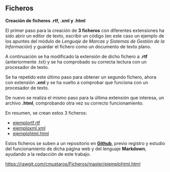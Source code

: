 ## Ficheros
**Creación de ficheros .rtf, .xml y .html**

El primer paso para la creación de **3 ficheros** con diferentes extensiones ha sido abrir un editor de texto, escribir un código (en este caso un ejemplo de los apuntes del módulo de *Lenguaje de Marcas y Sistemas de Gestión de la Información*) y guardar el fichero como un documento de texto plano.

A continuación se ha modificado la extensión de dicho fichero a **.rtf** (anteriormente .txt) y se ha comprobado su correcta lectura con un procesador de texto.

Se ha repetido este último paso para obtener un segundo fichero, ahora con extensión **.xml** y se ha vuelto a comprobar que funciona con un procesador de texto.

De nuevo se realiza el mismo paso para la última extensión que interesa, un archivo **.html**, comprobando otra vez su correcto funcionamiento.

En resumen, se crean estos 3 ficheros:
* [ejemplortf.rtf](https://github.com/cmustaros/Ficheros/blob/master/ejemplortf.rtf)
* [ejemploxml.xml](https://github.com/cmustaros/Ficheros/blob/master/ejemploxml.xml)
* [ejemplohtml.html](https://github.com/cmustaros/Ficheros/blob/master/ejemplohtml.html)

Estos ficheros se suben a un repositorio en **[Github](https://github.com/)**, previo registro y estudio del funcionamiento de dicha página web y del lenguaje **Markdown**, ayudando a la redacción de este trabajo.





https://rawgit.com/cmustaros/Ficheros/master/ejemplohtml.html
